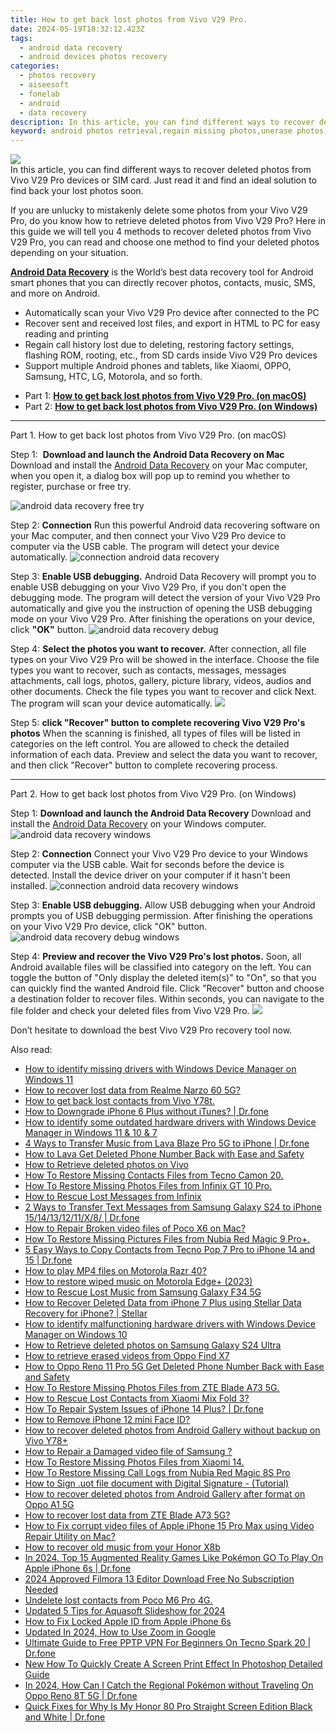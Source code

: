 ```yaml
---
title: How to get back lost photos from Vivo V29 Pro.
date: 2024-05-19T18:32:12.423Z
tags: 
  - android data recovery
  - android devices photos recovery
categories: 
  - photos recovery
  - aiseesoft
  - fonelab
  - android
  - data recovery
description: In this article, you can find different ways to recover deleted photos from Vivo V29 Pro devices or SIM card. Just read it and find an ideal solution to find back your lost photos soon.
keyword: android photos retrieval,regain missing photos,unerase photos,undelete photos from Vivo V29 Pro,recover lost photos from Vivo V29 Pro,retrieve wiped photos Vivo V29 Pro,how do i recover photos on Vivo V29 Pro,my photos deleted from Vivo V29 Pro how to undo photos,recover photos from Vivo V29 Pro,Vivo V29 Pro reset but recover photos,extract photos from water damaged phone Vivo V29 Pro,Vivo V29 Pro all photos delete
---
```


<img src="https://img0mobiles.techidaily.com/images/best-assets/devices/vivo/vivo-v29-pro/1.jpg" class="atpl-imgstyle"  />

<div class="atpl-content atpl-for-fonelab-android recover-photos">

<div class="atpl-post-description-part-1">
In this article, you can find different ways to recover deleted photos from Vivo V29 Pro devices or SIM card. Just read it and find an ideal solution to find back your lost photos soon.
</div>



<div class="atpl-post-description-part-2">
<div class="tpl-content-sub-paragraph-content">
  <p>
If you are unlucky to mistakenly delete some photos from your Vivo V29 Pro, do you know how to retrieve deleted photos from Vivo V29 Pro? Here in this guide we will tell you 4 methods to recover deleted photos from Vivo V29 Pro, you can read and choose one method to find your deleted photos depending on your situation.
  </p>
</div>
</div>

<div class="atpl-post-description-part-3">
<div class="tpl-content-sub-paragraph-content">
  <p>
    <a href="https://tools.techidaily.com/aiseesoft-android-data-recovery/" ><strong>Android Data Recovery</strong></a> is the World’s best data recovery tool for Android smart phones that you can directly recover photos, contacts, music, SMS, and more on Android.
  </p>
</div>
<div class="tpl-content-sub-paragraph-content">
  <ul class="tpl-content-sub-paragraph-ul-style">
    <li>Automatically scan your Vivo V29 Pro device after connected to the PC</li>
    <li>Recover sent and received lost files, and export in HTML to PC for easy reading and printing</li>
    <li>Regain call history lost due to deleting, restoring factory settings, flashing ROM, rooting, etc., from SD cards inside Vivo V29 Pro devices</li>
    <li>Support multiple Android phones and tablets, like Xiaomi, OPPO, Samsung, HTC, LG, Motorola, and so forth.</li>
  </ul>
</div>
</div>

<ul>
  <li>Part 1: <strong><a href="#p1"> How to get back lost photos from Vivo V29 Pro.  (on macOS)</a></strong></li>
  <li>Part 2: <strong><a href="#p2"> How to get back lost photos from Vivo V29 Pro.  (on Windows)</a></strong></li>
</ul>




<!-- Part 1 -->
<a id="p1" name="p1" ></a><hr>

<div>
  <span class="atpl-step-part-style">Part 1. How to get back lost photos from Vivo V29 Pro. (on macOS)</span>
</div>  

<span class="atpl-stepstyle-a"><span>Step 1: </span></span> <strong>Download and launch the Android Data Recovery on Mac</strong>
Download and install the <a href="https://tools.techidaily.com/aiseesoft-android-data-recovery/" >Android Data Recovery</a> on your Mac computer, when you open it, a dialog box will pop up to remind you whether to register, purchase or free try.

<img src="https://tools.techidaily.com/images/apps/aiseesoft/android-data-recovery/mac-free-try.png" class="atpl-imgstyle" alt="android data recovery free try" />

<span class="atpl-stepstyle-a"><span>Step 2: </span></span> <strong>Connection</strong>
Run this powerful Android data recovering software on your Mac computer, and then connect your Vivo V29 Pro device to computer via the USB cable. The program will detect your device automatically.
<img src="https://tools.techidaily.com/images/apps/aiseesoft/android-data-recovery/mac-connection-interface.jpg" class="atpl-imgstyle" alt="connection android data recovery" />

<span class="atpl-stepstyle-a"><span>Step 3: </span></span> <strong>Enable USB debugging.</strong>
Android Data Recovery will prompt you to enable USB debugging on your Vivo V29 Pro, if you don't open the debugging mode. The program will detect the version of your Vivo V29 Pro automatically and give you the instruction of opening the USB debugging mode on your Vivo V29 Pro. After finishing the operations on your device, click <strong>"OK"</strong> button.
<img src="https://tools.techidaily.com/images/apps/aiseesoft/android-data-recovery/mac-android-usb-debug.jpg"  class="atpl-imgstyle" alt="android data recovery debug" />

<span class="atpl-stepstyle-a"><span>Step 4: </span></span> <strong>Select the photos you want to recover.</strong>
After connection, all file types on your Vivo V29 Pro will be showed in the interface. Choose the file types you want to recover, such as contacts, messages, messages attachments, call logs, photos, gallery, picture library, videos, audios and other documents. Check the file types you want to recover and click Next. The program will scan your device automatically.
<img src="https://tools.techidaily.com/images/apps/aiseesoft/android-data-recovery/mac-choose-type-photos.jpg" class="atpl-imgstyle"  />

<span class="atpl-stepstyle-a"><span>Step 5: </span></span> <strong>click "Recover" button to  complete recovering Vivo V29 Pro's photos</strong>
When the scanning is finished, all types of files will be listed in categories on the left control. You are allowed to check the detailed information of each data. Preview and select the data you want to recover, and then click "Recover" button to complete recovering process.


<a id="p2" name="p2"></a><hr>

<!-- Part 2 -->
<div>
  <span class="atpl-step-part-style">Part 2. How to get back lost photos from Vivo V29 Pro. (on Windows)</span>
</div>

<span class="atpl-stepstyle-a"><span>Step 1: </span></span> <strong>Download and launch the Android Data Recovery</strong>
Download and install the <a href="https://tools.techidaily.com/aiseesoft-android-data-recovery/" >Android Data Recovery</a> on your Windows computer.
<img src="https://tools.techidaily.com/images/apps/aiseesoft/android-data-recovery/win-start-interface.png"  class="atpl-imgstyle" alt="android data recovery windows" />

<span class="atpl-stepstyle-a"><span>Step 2: </span></span> <strong>Connection</strong>
Connect your Vivo V29 Pro device to your Windows computer via the USB cable. Wait for seconds before the device is detected. Install the device driver on your computer if it hasn't been installed.
<img src="https://tools.techidaily.com/images/apps/aiseesoft/android-data-recovery/win-connection-interface.png" class="atpl-imgstyle" alt="connection android data recovery windows" />

<span class="atpl-stepstyle-a"><span>Step 3: </span></span> <strong>Enable USB debugging.</strong>
Allow USB debugging when your Android prompts you of USB debugging permission. After finishing the operations on your Vivo V29 Pro device, click "OK" button.
<img src="https://tools.techidaily.com/images/apps/aiseesoft/android-data-recovery/win-android-usb-debug.png" class="atpl-imgstyle" alt="android data recovery debug windows" />

<span class="atpl-stepstyle-a"><span>Step 4: </span></span> <strong>Preview and recover the Vivo V29 Pro's lost photos.</strong>
Soon, all Android available files will be classified into category on the left. You can toggle the button of "Only display the deleted item(s)" to "On", so that you can quickly find the wanted Android file. Click "Recover" button and choose a destination folder to recover files. Within seconds, you can navigate to the file folder and check your deleted files from Vivo V29 Pro.
<img src="https://tools.techidaily.com/images/apps/aiseesoft/android-data-recovery/win-recover-photos.png" class="atpl-imgstyle"  />

<div class="atpl-post-description-part-4">
<div class="tpl-content-sub-paragraph-normal">
    <p>
        Don’t hesitate to download the best Vivo V29 Pro recovery tool now.
    </p>
</div>
</div>

<ins class="adsbygoogle"
     style="display:block"
     data-ad-client="ca-pub-7571918770474297"
     data-ad-slot="8358498916"
     data-ad-format="auto"
     data-full-width-responsive="true"></ins>



</div>
<ins class="adsbygoogle"
    style="display:block"
    data-ad-format="autorelaxed"
    data-ad-client="ca-pub-7571918770474297"
    data-ad-slot="1223367746"></ins>

<span class="atpl-alsoreadstyle">Also read:</span>
<div><ul>
<li><a href="https://blog-min.techidaily.com/how-to-identify-missing-drivers-with-windows-device-manager-on-windows-11-by-drivereasy-guide/"><u>How to identify missing drivers with Windows Device Manager on Windows 11</u></a></li>
<li><a href="https://blog-min.techidaily.com/how-to-recover-lost-data-from-realme-narzo-60-5g-by-fonelab-android-recover-data/"><u>How to recover lost data from Realme Narzo 60 5G?</u></a></li>
<li><a href="https://blog-min.techidaily.com/how-to-get-back-lost-contacts-from-vivo-y78t-by-fonelab-android-recover-contacts/"><u>How to get back lost contacts from Vivo Y78t.</u></a></li>
<li><a href="https://blog-min.techidaily.com/how-to-downgrade-iphone-6-plus-without-itunes-drfone-by-drfone-ios-system-repair-ios-system-repair/"><u>How to Downgrade iPhone 6 Plus without iTunes? | Dr.fone</u></a></li>
<li><a href="https://blog-min.techidaily.com/how-to-identify-some-outdated-hardware-drivers-with-windows-device-manager-in-windows-11-and-10-and-7-by-drivereasy-guide/"><u>How to identify some outdated hardware drivers with Windows Device Manager in Windows 11 & 10 & 7</u></a></li>
<li><a href="https://blog-min.techidaily.com/4-ways-to-transfer-music-from-lava-blaze-pro-5g-to-iphone-drfone-by-drfone-transfer-from-android-transfer-from-android/"><u>4 Ways to Transfer Music from Lava Blaze Pro 5G to iPhone | Dr.fone</u></a></li>
<li><a href="https://blog-min.techidaily.com/how-to-lava-get-deleted-phone-number-back-with-ease-and-safety-by-fonelab-android-recover-contacts/"><u>How to Lava Get Deleted Phone Number Back with Ease and Safety</u></a></li>
<li><a href="https://blog-min.techidaily.com/how-to-retrieve-deleted-photos-on-vivo-by-stellar-photo-recovery-android-mobile-photo-recover/"><u>How to Retrieve deleted photos on Vivo</u></a></li>
<li><a href="https://blog-min.techidaily.com/how-to-restore-missing-contacts-files-from-tecno-camon-20-by-fonelab-android-recover-contacts/"><u>How To  Restore Missing Contacts Files from Tecno Camon 20.</u></a></li>
<li><a href="https://blog-min.techidaily.com/how-to-restore-missing-photos-files-from-infinix-gt-10-pro-by-fonelab-android-recover-photos/"><u>How To  Restore Missing Photos Files from Infinix GT 10 Pro.</u></a></li>
<li><a href="https://blog-min.techidaily.com/how-to-rescue-lost-messages-from-infinix-by-fonelab-android-recover-messages/"><u>How to Rescue Lost Messages from Infinix</u></a></li>
<li><a href="https://blog-min.techidaily.com/2-ways-to-transfer-text-messages-from-samsung-galaxy-s24-to-iphone-1514131211x8-drfone-by-drfone-transfer-from-android-transfer-from-android/"><u>2 Ways to Transfer Text Messages from Samsung Galaxy S24 to iPhone 15/14/13/12/11/X/8/ | Dr.fone</u></a></li>
<li><a href="https://blog-min.techidaily.com/how-to-repair-broken-video-files-of-poco-x6-on-mac-by-stellar-video-repair-mobile-video-repair/"><u>How to Repair Broken video files of Poco X6 on Mac?</u></a></li>
<li><a href="https://blog-min.techidaily.com/how-to-restore-missing-pictures-files-from-nubia-red-magic-9-proplus-by-fonelab-android-recover-pictures/"><u>How To  Restore Missing Pictures Files from Nubia Red Magic 9 Pro+.</u></a></li>
<li><a href="https://blog-min.techidaily.com/5-easy-ways-to-copy-contacts-from-tecno-pop-7-pro-to-iphone-14-and-15-drfone-by-drfone-transfer-from-android-transfer-from-android/"><u>5 Easy Ways to Copy Contacts from Tecno Pop 7 Pro to iPhone 14 and 15 | Dr.fone</u></a></li>
<li><a href="https://blog-min.techidaily.com/how-to-play-mp4-files-on-motorola-razr-40-by-aiseesoft-video-converter-play-mp4-on-android/"><u>How to play MP4 files on Motorola Razr 40?</u></a></li>
<li><a href="https://blog-min.techidaily.com/how-to-restore-wiped-music-on-motorola-edgeplus-2023-by-fonelab-android-recover-music/"><u>How to restore wiped music on Motorola Edge+ (2023)</u></a></li>
<li><a href="https://blog-min.techidaily.com/how-to-rescue-lost-music-from-samsung-galaxy-f34-5g-by-fonelab-android-recover-music/"><u>How to Rescue Lost Music from Samsung Galaxy F34 5G</u></a></li>
<li><a href="https://blog-min.techidaily.com/how-to-recover-deleted-data-from-iphone-7-plus-using-stellar-data-recovery-for-iphone-stellar-by-stellar-data-recovery-ios-iphone-data-recovery/"><u>How to Recover Deleted Data from iPhone 7 Plus using Stellar Data Recovery for iPhone? | Stellar</u></a></li>
<li><a href="https://blog-min.techidaily.com/how-to-identify-malfunctioning-hardware-drivers-with-windows-device-manager-on-windows-10-by-drivereasy-guide/"><u>How to identify malfunctioning hardware drivers with Windows Device Manager on Windows 10</u></a></li>
<li><a href="https://blog-min.techidaily.com/how-to-retrieve-deleted-photos-on-samsung-galaxy-s24-ultra-by-stellar-photo-recovery-android-mobile-photo-recover/"><u>How to Retrieve  deleted photos on Samsung Galaxy S24 Ultra</u></a></li>
<li><a href="https://blog-min.techidaily.com/how-to-retrieve-erased-videos-from-oppo-find-x7-by-fonelab-android-recover-video/"><u>How to retrieve erased videos from Oppo Find X7</u></a></li>
<li><a href="https://blog-min.techidaily.com/how-to-oppo-reno-11-pro-5g-get-deleted-phone-number-back-with-ease-and-safety-by-fonelab-android-recover-contacts/"><u>How to Oppo Reno 11 Pro 5G Get Deleted Phone Number Back with Ease and Safety</u></a></li>
<li><a href="https://blog-min.techidaily.com/how-to-restore-missing-photos-files-from-zte-blade-a73-5g-by-fonelab-android-recover-photos/"><u>How To  Restore Missing Photos Files from ZTE Blade A73 5G.</u></a></li>
<li><a href="https://blog-min.techidaily.com/how-to-rescue-lost-contacts-from-xiaomi-mix-fold-3-by-fonelab-android-recover-contacts/"><u>How to Rescue Lost Contacts from Xiaomi Mix Fold 3?</u></a></li>
<li><a href="https://blog-min.techidaily.com/how-to-repair-system-issues-of-iphone-14-plus-drfone-by-drfone-ios-system-repair-ios-system-repair/"><u>How To Repair System Issues of iPhone 14 Plus? | Dr.fone</u></a></li>
<li><a href="https://blog-min.techidaily.com/how-to-remove-iphone-12-mini-face-id-by-drfone-ios-unlock-ios-unlock/"><u>How to Remove iPhone 12 mini Face ID?</u></a></li>
<li><a href="https://blog-min.techidaily.com/how-to-recover-deleted-photos-from-android-gallery-without-backup-on-vivo-y78plus-by-stellar-photo-recovery-android-mobile-photo-recover/"><u>How to recover deleted photos from Android Gallery without backup on Vivo Y78+</u></a></li>
<li><a href="https://blog-min.techidaily.com/how-to-repair-a-damaged-video-file-of-samsung-by-stellar-video-repair-mobile-video-repair/"><u>How to Repair a Damaged video file of Samsung ?</u></a></li>
<li><a href="https://blog-min.techidaily.com/how-to-restore-missing-photos-files-from-xiaomi-14-by-fonelab-android-recover-photos/"><u>How To  Restore Missing Photos Files from Xiaomi 14.</u></a></li>
<li><a href="https://blog-min.techidaily.com/how-to-restore-missing-call-logs-from-nubia-red-magic-8s-pro-by-fonelab-android-recover-call-logs/"><u>How To  Restore Missing Call Logs from Nubia Red Magic 8S Pro</u></a></li>
<li><a href="https://blog-min.techidaily.com/how-to-sign-uot-file-document-with-digital-signature-tutorial-by-ldigisigner-sign-a-word-sign-a-word/"><u>How to Sign .uot file document with Digital Signature - (Tutorial)</u></a></li>
<li><a href="https://blog-min.techidaily.com/how-to-recover-deleted-photos-from-android-gallery-after-format-on-oppo-a1-5g-by-stellar-photo-recovery-android-mobile-photo-recover/"><u>How to recover deleted photos from Android Gallery after format on Oppo A1 5G</u></a></li>
<li><a href="https://blog-min.techidaily.com/how-to-recover-lost-data-from-zte-blade-a73-5g-by-fonelab-android-recover-data/"><u>How to recover lost data from ZTE Blade A73 5G?</u></a></li>
<li><a href="https://blog-min.techidaily.com/how-to-fix-corrupt-video-files-of-apple-iphone-15-pro-max-using-video-repair-utility-on-mac-by-stellar-video-repair-mobile-video-repair/"><u>How to Fix corrupt video files of Apple iPhone 15 Pro Max using Video Repair Utility on Mac?</u></a></li>
<li><a href="https://blog-min.techidaily.com/how-to-recover-old-music-from-your-honor-x8b-by-fonelab-android-recover-music/"><u>How to recover old music from your Honor X8b</u></a></li>
<li><a href="https://ios-pokemon-go.techidaily.com/in-2024-top-15-augmented-reality-games-like-pokemon-go-to-play-on-apple-iphone-6s-drfone-by-drfone-virtual-ios/"><u>In 2024, Top 15 Augmented Reality Games Like Pokémon GO To Play On Apple iPhone 6s | Dr.fone</u></a></li>
<li><a href="https://ai-vdieo-software.techidaily.com/2024-approved-filmora-13-editor-download-free-no-subscription-needed/"><u>2024 Approved Filmora 13 Editor Download Free No Subscription Needed</u></a></li>
<li><a href="https://techidaily.com/undelete-lost-contacts-from-poco-m6-pro-4g-by-fonelab-android-recover-contacts/"><u>Undelete lost contacts from Poco M6 Pro 4G.</u></a></li>
<li><a href="https://ai-editing-video.techidaily.com/updated-5-tips-for-aquasoft-slideshow-for-2024/"><u>Updated 5 Tips for Aquasoft Slideshow for 2024</u></a></li>
<li><a href="https://apple-account.techidaily.com/how-to-fix-locked-apple-id-from-apple-iphone-6s-by-drfone-ios/"><u>How to Fix Locked Apple ID from Apple iPhone 6s</u></a></li>
<li><a href="https://ai-video-editing.techidaily.com/updated-in-2024-how-to-use-zoom-in-google/"><u>Updated In 2024, How to Use Zoom in Google</u></a></li>
<li><a href="https://fake-location.techidaily.com/ultimate-guide-to-free-pptp-vpn-for-beginners-on-tecno-spark-20-drfone-by-drfone-virtual-android/"><u>Ultimate Guide to Free PPTP VPN For Beginners On Tecno Spark 20 | Dr.fone</u></a></li>
<li><a href="https://ai-video-editing.techidaily.com/new-how-to-quickly-create-a-screen-print-effect-in-photoshop-detailed-guide/"><u>New How To Quickly Create A Screen Print Effect In Photoshop Detailed Guide</u></a></li>
<li><a href="https://android-pokemon-go.techidaily.com/in-2024-how-can-i-catch-the-regional-pokemon-without-traveling-on-oppo-reno-8t-5g-drfone-by-drfone-virtual-android/"><u>In 2024, How Can I Catch the Regional Pokémon without Traveling On Oppo Reno 8T 5G | Dr.fone</u></a></li>
<li><a href="https://fix-guide.techidaily.com/quick-fixes-for-why-is-my-honor-80-pro-straight-screen-edition-black-and-white-drfone-by-drfone-fix-android-problems-fix-android-problems/"><u>Quick Fixes for Why Is My Honor 80 Pro Straight Screen Edition Black and White | Dr.fone</u></a></li>
</ul></div>


